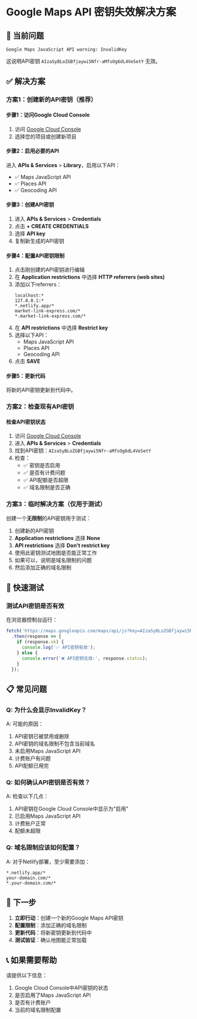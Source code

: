 # Google Maps API 密钥失效解决方案

## 🚨 当前问题
```
Google Maps JavaScript API warning: InvalidKey
```

这说明API密钥 `AIzaSyBLoZGBfjaywi5Nfr-aMfsOg6dL4VeSetY` 无效。

## ✅ 解决方案

### 方案1：创建新的API密钥（推荐）

#### 步骤1：访问Google Cloud Console
1. 访问 [Google Cloud Console](https://console.cloud.google.com/)
2. 选择您的项目或创建新项目

#### 步骤2：启用必要的API
进入 **APIs & Services** > **Library**，启用以下API：
- ✅ Maps JavaScript API
- ✅ Places API
- ✅ Geocoding API

#### 步骤3：创建API密钥
1. 进入 **APIs & Services** > **Credentials**
2. 点击 **+ CREATE CREDENTIALS**
3. 选择 **API key**
4. 复制新生成的API密钥

#### 步骤4：配置API密钥限制
1. 点击刚创建的API密钥进行编辑
2. 在 **Application restrictions** 中选择 **HTTP referrers (web sites)**
3. 添加以下referrers：
   ```
   localhost:*
   127.0.0.1:*
   *.netlify.app/*
   market-link-express.com/*
   *.market-link-express.com/*
   ```
4. 在 **API restrictions** 中选择 **Restrict key**
5. 选择以下API：
   - Maps JavaScript API
   - Places API
   - Geocoding API
6. 点击 **SAVE**

#### 步骤5：更新代码
将新的API密钥更新到代码中。

### 方案2：检查现有API密钥

#### 检查API密钥状态
1. 访问 [Google Cloud Console](https://console.cloud.google.com/)
2. 进入 **APIs & Services** > **Credentials**
3. 找到API密钥：`AIzaSyBLoZGBfjaywi5Nfr-aMfsOg6dL4VeSetY`
4. 检查：
   - ✅ 密钥是否启用
   - ✅ 是否有计费问题
   - ✅ API配额是否超限
   - ✅ 域名限制是否正确

### 方案3：临时解决方案（仅用于测试）

创建一个**无限制**的API密钥用于测试：
1. 创建新的API密钥
2. **Application restrictions** 选择 **None**
3. **API restrictions** 选择 **Don't restrict key**
4. 使用此密钥测试地图是否能正常工作
5. 如果可以，说明是域名限制的问题
6. 然后添加正确的域名限制

## 🔧 快速测试

### 测试API密钥是否有效
在浏览器控制台运行：
```javascript
fetch('https://maps.googleapis.com/maps/api/js?key=AIzaSyBLoZGBfjaywi5Nfr-aMfsOg6dL4VeSetY')
  .then(response => {
    if (response.ok) {
      console.log('✅ API密钥有效');
    } else {
      console.error('❌ API密钥无效:', response.status);
    }
  });
```

## 📋 常见问题

### Q: 为什么会显示InvalidKey？
A: 可能的原因：
1. API密钥已被禁用或删除
2. API密钥的域名限制不包含当前域名
3. 未启用Maps JavaScript API
4. 计费账户有问题
5. API配额已用完

### Q: 如何确认API密钥是否有效？
A: 检查以下几点：
1. API密钥在Google Cloud Console中显示为"启用"
2. 已启用Maps JavaScript API
3. 计费账户正常
4. 配额未超限

### Q: 域名限制应该如何配置？
A: 对于Netlify部署，至少需要添加：
```
*.netlify.app/*
your-domain.com/*
*.your-domain.com/*
```

## 🎯 下一步

1. **立即行动**：创建一个新的Google Maps API密钥
2. **配置限制**：添加正确的域名限制
3. **更新代码**：将新密钥更新到代码中
4. **测试验证**：确认地图能正常加载

## 📞 如果需要帮助

请提供以下信息：
1. Google Cloud Console中API密钥的状态
2. 是否启用了Maps JavaScript API
3. 是否有计费账户
4. 当前的域名限制配置
